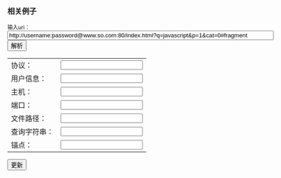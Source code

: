 ### 相关例子

<style type="text/css">
    .cont { font-size: 12px; }
    #txtUri { width: 600px; }
</style>

<script type="text/javascript" src="{{src}}"></script>

<div class="cont">
    输入uri：
    <input type="text" value="http://username:password@www.so.com:80/index.html?q=javascript&p=1&cat=0#fragment" id="txtUri" /> 
    <input type="button" value="解析" id="btnParseuri" />     
    <table>
        <tr>
            <td>协议：</td>
            <td>
                <input type="text" id="txtProtocol" />
            </td>
        </tr>
        <tr>
            <td>用户信息：</td>
            <td><input type="text" id="txtUserInfo"/></td>
        </tr>
        <tr>
            <td>主机：</td>
            <td><input type="text" id="txtHost"/></td>
        </tr>
        <tr>
            <td>端口：</td>
            <td><input type="text" id="txtPort"/></td>
        </tr>
        <tr>
            <td>文件路径：</td>
            <td><input type="text" id="txtFilePath"/></td>
        </tr>
        <tr>
            <td>查询字符串：</td>
            <td><input type="text" id="txtQuerykey"/></td>
        </tr>
        <tr>
            <td>锚点：</td>
            <td><input type="text" id="txtAnchor"/></td>
        </tr>
    </table>
    <input type="button" value="更新" id="btnUpdateUri" />
</div>

<script type="text/javascript">
    var uri;
    var parseUri = function(){
        uri = new Uri( $('#txtUri').val() );

        $('#txtProtocol').val( uri.protocol() );
        $('#txtUserInfo').val( uri.userInfo() );
        $('#txtHost').val( uri.host() );
        $('#txtPort').val( uri.port() );
        $('#txtFilePath').val( uri.path() );
        $('#txtAnchor').val( uri.anchor() );
        $('#txtQuerykey').val( uri.query() );
    }
    parseUri();

    //构造uri，并解析各部分值
    $('#btnParseuri').click( parseUri );

    //更新值
    $('#btnUpdateUri').click(function(){
         uri.setPath($('#txtFilePath').val())
            .setAnchor($('#txtAnchor').val())
            .setHost($('#txtHost').val())
            .setPort($('#txtPort').val())
            .setUserInfo($('#txtUserInfo').val())
            .setProtocol($('#txtProtocol').val());

        $('#txtUri').val( uri.toString() );
    });
</script>